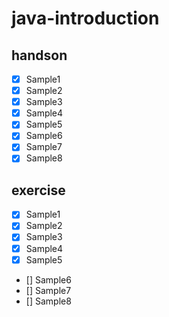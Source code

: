 # java-introduction

## handson
- [x] Sample1
- [x] Sample2
- [x] Sample3
- [x] Sample4
- [x] Sample5
- [x] Sample6
- [x] Sample7
- [x] Sample8

## exercise
- [x] Sample1
- [x] Sample2
- [x] Sample3
- [x] Sample4
- [x] Sample5
- [] Sample6
- [] Sample7
- [] Sample8
